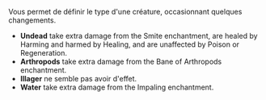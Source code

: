 Vous permet de définir le type d'une créature, occasionnant quelques changements.
* **Undead** take extra damage from the Smite enchantment, are healed by Harming and harmed by Healing, and are unaffected by Poison or Regeneration.
* **Arthropods** take extra damage from the Bane of Arthropods enchantment.
* **Illager** ne semble pas avoir d'effet.
* **Water** take extra damage from the Impaling enchantment. 